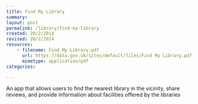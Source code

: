 ```yaml
---
title: Find My Library
summary: 
layout: post
permalink: /library/find-my-library
created: 20/2/2014
revised: 20/2/2014
resources:
    - filename: Find My Library.pdf
      url: https://data.gov.uk/sites/default/files/Find My Library.pdf
      mimetype: application/pdf
categories:

---
```


<p>An app that allows users to find the nearest library in the vicinity, share reviews, and provide information about facilities offered by the libraries</p>
